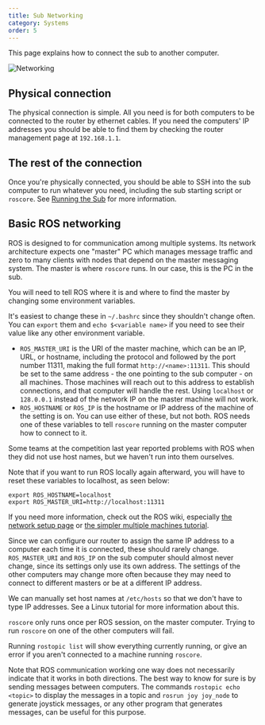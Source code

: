 ```yaml
---
title: Sub Networking
category: Systems
order: 5
---
```


This page explains how to connect the sub to another computer.

![Networking](https://ksu-auv-team.github.io/images/Networking_Diagram.jpg)

## Physical connection
The physical connection is simple. All you need is for both computers to be connected to the router by ethernet cables. If you need the computers' IP addresses you should be able to find them by checking the router management page at `192.168.1.1`.

## The rest of the connection
Once you're physically connected, you should be able to SSH into the sub computer to run whatever you need, including the sub starting script or `roscore`. See [Running the Sub](http://ksu-auv-team.github.io/systems/running-the-sub/) for more information.

## Basic ROS networking

ROS is designed to for communication among multiple systems. Its network architecture expects one "master" PC which manages message traffic and zero to many clients with nodes that depend on the master messaging system. The master is where `roscore` runs. In our case, this is the PC in the sub.

You will need to tell ROS where it is and where to find the master by changing some environment variables. 

It's easiest to change these in `~/.bashrc` since they shouldn't change often. You can `export` them and `echo $<variable name>` if you need to see their value like any other environment variable.

* `ROS_MASTER_URI` is the URI of the master machine, which can be an IP, URL, or hostname, including the protocol and followed by the port number 11311, making the full format `http://<name>:11311`. This should be set to the same address - the one pointing to the sub computer - on all machines. Those machines will reach out to this address to establish connections, and that computer will handle the rest. Using `localhost` or `128.0.0.1` instead of the network IP on the master machine will not work.
* `ROS_HOSTNAME` or `ROS_IP` is the hostname or IP address of the machine of the setting is on. You can use either of these, but not both. ROS needs one of these variables to tell `roscore` running on the master computer how to connect to it.

Some teams at the competition last year reported problems with ROS when they did not use host names, but we haven't run into them ourselves.

Note that if you want to run ROS locally again afterward, you will have to reset these variables to localhost, as seen below:
```
export ROS_HOSTNAME=localhost
export ROS_MASTER_URI=http://localhost:11311
```

If you need more information, check out the ROS wiki, especially [the network setup page](http://wiki.ros.org/ROS/NetworkSetup#Configuring_.2BAC8-etc.2BAC8-hosts) or [the simpler multiple machines tutorial](http://wiki.ros.org/ROS/Tutorials/MultipleMachines).

Since we can configure our router to assign the same IP address to a computer each time it is connected, these should rarely change. `ROS_MASTER_URI` and `ROS_IP` on the sub computer should almost never change, since its settings only use its own address. The settings of the other computers may change more often because they may need to connect to different masters or be at a different IP address.

We can manually set host names at `/etc/hosts` so that we don't have to type IP addresses. See a Linux tutorial for more information about this.

`roscore` only runs once per ROS session, on the master computer. Trying to run `roscore` on one of the other computers will fail.

Running `rostopic list` will show everything currently running, or give an error if you aren't connected to a machine running `roscore`.

Note that ROS communication working one way does not necessarily indicate that it works in both directions. The best way to know for sure is by sending messages between computers. The commands `rostopic echo <topic>` to display the messages in a topic and `rosrun joy joy_node` to generate joystick messages, or any other program that generates messages, can be useful for this purpose.
